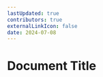 ```yaml
---
lastUpdated: true
contributors: true
externalLinkIcon: false
date: 2024-07-08
---
```

# Document Title